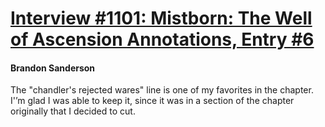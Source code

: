 # [Interview #1101: Mistborn: The Well of Ascension Annotations, Entry #6](https://www.theoryland.com/intvmain.php?i=1101#6)

#### Brandon Sanderson

The "chandler's rejected wares" line is one of my favorites in the chapter. I'’m glad I was able to keep it, since it was in a section of the chapter originally that I decided to cut.

